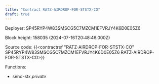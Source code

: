 ```yaml
---
title: "Contract RATZ-AIRDROP-FOR-STSTX-CO"
draft: true
---
```

Deployer: SP45RYP4W83SMSCG5C7MZCM1EFVRJY4K6D0E05Z6


 



Block height: 158035 (2024-07-16T20:48:46.000Z)

Source code: {{<contractref "RATZ-AIRDROP-FOR-STSTX-CO" SP45RYP4W83SMSCG5C7MZCM1EFVRJY4K6D0E05Z6 RATZ-AIRDROP-FOR-STSTX-CO>}}

Functions:

* send-stx _private_
